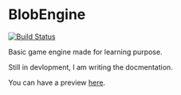 # BlobEngine
[![Build Status](https://travis-ci.org/alexdesaint/BlobEngine.svg?branch=master)](https://travis-ci.org/alexdesaint/BlobEngine)

Basic game engine made for learning purpose.

Still in devlopment, I am writing the docmentation.


You can have a preview [here](https://github.com/alexdesaint/BomberBlob/releases/tag/v0.1.0).
